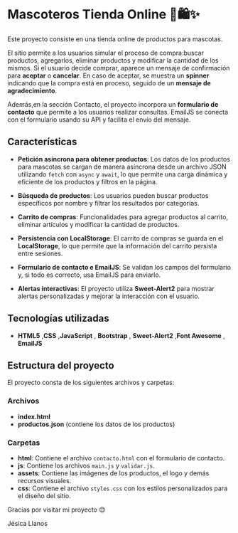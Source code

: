 # Mascoteros Tienda Online 🐾🛍️✨

Este proyecto consiste en una tienda online de productos para mascotas.

El sitio permite a los usuarios simular el proceso de compra:buscar productos, agregarlos, eliminar productos y modificar la cantidad de los mismos. Si el usuario decide comprar, aparece un mensaje de confirmación para **aceptar** o **cancelar**. En caso de aceptar, se muestra un **spinner** indicando que la compra está en proceso, seguido de un **mensaje de agradecimiento**. 

Además,en la sección Contacto, el proyecto incorpora un **formulario de contacto** que permite a los usuarios realizar consultas. EmailJS se conecta con el formulario usando su API y facilita el envío del mensaje. 

## Características

- **Petición asíncrona para obtener productos**: Los datos de los productos para mascotas se cargan de manera asíncrona desde un archivo JSON utilizando `fetch` con `async` y `await`, lo que permite una carga dinámica y eficiente de los productos y filtros en la página.

- **Búsqueda de productos**: Los usuarios pueden buscar productos específicos por nombre y filtrar los resultados por categorías.

- **Carrito de compras**: Funcionalidades para agregar productos al carrito, eliminar artículos y modificar la cantidad de productos.

- **Persistencia con LocalStorage**: El carrito de compras se guarda en el **LocalStorage**, lo que permite que la información del carrito persista entre sesiones.

- **Formulario de contacto e EmailJS**: Se validan los campos del formulario y, si todo es correcto, usa EmailJS para enviarlo.

- **Alertas interactivas**: El proyecto utiliza **Sweet-Alert2** para mostrar alertas personalizadas y mejorar la interacción con el usuario.

## Tecnologías utilizadas

- **HTML5** ,**CSS** ,**JavaScript** , **Bootstrap** , **Sweet-Alert2** ,**Font Awesome** , **EmailJS**

## Estructura del proyecto

El proyecto consta de los siguientes archivos y carpetas:

### Archivos

- **index.html**
- **productos.json** (contiene los datos de los productos)

### Carpetas

- **html**: Contiene el archivo `contacto.html` con el formulario de contacto.
- **js**: Contiene los archivos `main.js` y `validar.js`.
- **assets**: Contiene las imágenes de los productos, el logo y demás recursos visuales.
- **css**: Contiene el archivo `styles.css` con los estilos personalizados para el diseño del sitio.

Gracias por visitar mi proyecto 😊

Jésica Llanos